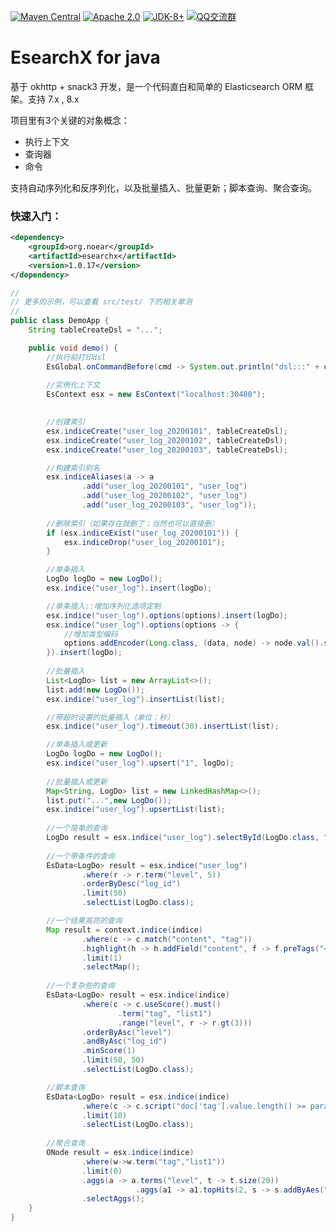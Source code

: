 [![Maven Central](https://img.shields.io/maven-central/v/org.noear/esearchx.svg)](https://mvnrepository.com/search?q=esearchx)
[![Apache 2.0](https://img.shields.io/:license-Apache2-blue.svg)](https://license.coscl.org.cn/Apache2/)
[![JDK-8+](https://img.shields.io/badge/JDK-8+-green.svg)](https://www.oracle.com/java/technologies/javase/javase-jdk8-downloads.html)
[![QQ交流群](https://img.shields.io/badge/QQ交流群-22200020-orange)](https://jq.qq.com/?_wv=1027&k=kjB5JNiC)


# EsearchX for java

基于 okhttp + snack3 开发，是一个代码直白和简单的 Elasticsearch ORM 框架。支持 7.x , 8.x

项目里有3个关键的对象概念：

* 执行上下文
* 查询器
* 命令

支持自动序列化和反序列化，以及批量插入、批量更新；脚本查询、聚合查询。

### 快速入门：

```xml
<dependency>
    <groupId>org.noear</groupId>
    <artifactId>esearchx</artifactId>
    <version>1.0.17</version>
</dependency>
```

```java
//
// 更多的示例，可以查看 src/test/ 下的相关单测
//
public class DemoApp {
    String tableCreateDsl = "...";

    public void demo() {
        //执行前打印dsl
        EsGlobal.onCommandBefore(cmd -> System.out.println("dsl:::" + cmd.getDsl()));
        
        //实例化上下文
        EsContext esx = new EsContext("localhost:30480");
        

        //创建索引
        esx.indiceCreate("user_log_20200101", tableCreateDsl);
        esx.indiceCreate("user_log_20200102", tableCreateDsl);
        esx.indiceCreate("user_log_20200103", tableCreateDsl);

        //构建索引别名
        esx.indiceAliases(a -> a
                .add("user_log_20200101", "user_log")
                .add("user_log_20200102", "user_log")
                .add("user_log_20200103", "user_log"));
        
        //删除索引（如果存在就删了；当然也可以直接删）
        if (esx.indiceExist("user_log_20200101")) {
            esx.indiceDrop("user_log_20200101");
        }

        //单条插入
        LogDo logDo = new LogDo();
        esx.indice("user_log").insert(logDo);

        //单条插入::增加序列化选项定制
        esx.indice("user_log").options(options).insert(logDo);
        esx.indice("user_log").options(options -> {
            //增加类型编码
            options.addEncoder(Long.class, (data, node) -> node.val().setString(String.valueOf(data)));
        }).insert(logDo);
        
        //批量插入
        List<LogDo> list = new ArrayList<>();
        list.add(new LogDo());
        esx.indice("user_log").insertList(list);

        //带超时设置的批量插入（单位：秒）
        esx.indice("user_log").timeout(30).insertList(list);

        //单条插入或更新
        LogDo logDo = new LogDo();
        esx.indice("user_log").upsert("1", logDo);
        
        //批量插入或更新
        Map<String, LogDo> list = new LinkedHashMap<>();
        list.put("...",new LogDo());
        esx.indice("user_log").upsertList(list);
        
        //一个简单的查询
        LogDo result = esx.indice("user_log").selectById(LogDo.class, "1");
        
        //一个带条件的查询
        EsData<LogDo> result = esx.indice("user_log")
                .where(r -> r.term("level", 5))
                .orderByDesc("log_id")
                .limit(50)
                .selectList(LogDo.class);

        //一个结果高亮的查询
        Map result = context.indice(indice)
                .where(c -> c.match("content", "tag"))
                .highlight(h -> h.addField("content", f -> f.preTags("<em>").postTags("</em>")))
                .limit(1)
                .selectMap();
        
        //一个复杂些的查询
        EsData<LogDo> result = esx.indice(indice)
                .where(c -> c.useScore().must()
                        .term("tag", "list1")
                        .range("level", r -> r.gt(3)))
                .orderByAsc("level")
                .andByAsc("log_id")
                .minScore(1)
                .limit(50, 50)
                .selectList(LogDo.class);

        //脚本查询
        EsData<LogDo> result = esx.indice(indice)
                .where(c -> c.script("doc['tag'].value.length() >= params.len", p->p.set("len",2)))
                .limit(10)
                .selectList(LogDo.class);
        
        //聚合查询
        ONode result = esx.indice(indice)
                .where(w->w.term("tag","list1"))
                .limit(0)
                .aggs(a -> a.terms("level", t -> t.size(20))
                            .aggs(a1 -> a1.topHits(2, s -> s.addByAes("log_fulltime"))))
                .selectAggs();
    }
}

```


